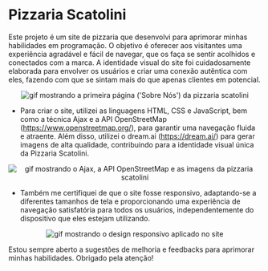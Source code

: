 # **Pizzaria Scatolini**

Este projeto é um site de pizzaria que desenvolvi para aprimorar minhas habilidades em programação. O objetivo é oferecer aos visitantes uma experiência agradável e fácil de navegar, que os faça se sentir acolhidos e conectados com a marca. A identidade visual do site foi cuidadosamente elaborada para envolver os usuários e criar uma conexão autêntica com eles, fazendo com que se sintam mais do que apenas clientes em potencial.

<p align="center">
<img src="https://media.giphy.com/media/RTWPPfq5WuHY0jekgj/giphy.gif" alt="gif mostrando a primeira página ('Sobre Nós') da pizzaria scatolini">
</p>

- Para criar o site, utilizei as linguagens HTML, CSS e JavaScript, bem como a técnica Ajax e a API OpenStreetMap (https://www.openstreetmap.org/), para garantir uma navegação fluida e atraente. Além disso, utilizei o dream.ai (https://dream.ai/) para gerar imagens de alta qualidade, contribuindo para a identidade visual única da Pizzaria Scatolini.

<p align="center">
<img src="https://media.giphy.com/media/AkHDkgzx9tWrQkavKj/giphy.gif" alt="gif mostrando o Ajax, a API OpenStreetMap e as imagens da pizzaria scatolini">
</p>

- Também me certifiquei de que o site fosse responsivo, adaptando-se a diferentes tamanhos de tela e proporcionando uma experiência de navegação satisfatória para todos os usuários, independentemente do dispositivo que eles estejam utilizando.

<p align="center">
<img src="https://media.giphy.com/media/AIxIfuG0FCaTMmz4zl/giphy.gif" alt="gif mostrando o design responsivo aplicado no site">
</p>

Estou sempre aberto a sugestões de melhoria e feedbacks para aprimorar minhas habilidades. Obrigado pela atenção!